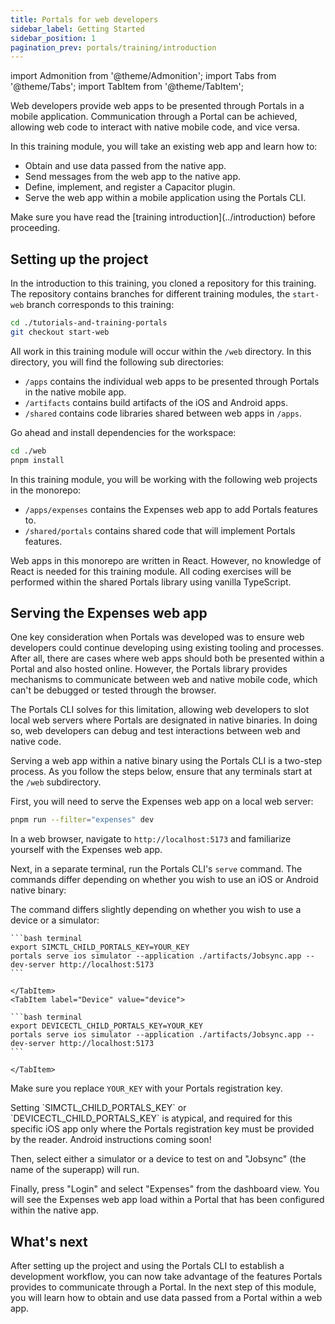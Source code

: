 ```yaml
---
title: Portals for web developers
sidebar_label: Getting Started
sidebar_position: 1
pagination_prev: portals/training/introduction
---
```


import Admonition from '@theme/Admonition';
import Tabs from '@theme/Tabs';
import TabItem from '@theme/TabItem';

Web developers provide web apps to be presented through Portals in a mobile application. Communication through a Portal can be achieved, allowing web code to interact with native mobile code, and vice versa.

In this training module, you will take an existing web app and learn how to:

- Obtain and use data passed from the native app.
- Send messages from the web app to the native app.
- Define, implement, and register a Capacitor plugin.
- Serve the web app within a mobile application using the Portals CLI. 

<Admonition type="note">
Make sure you have read the [training introduction](../introduction) before proceeding. 
</Admonition>

## Setting up the project

In the introduction to this training, you cloned a repository for this training. The repository contains branches for different training modules, the `start-web` branch corresponds to this training:

```bash terminal
cd ./tutorials-and-training-portals
git checkout start-web
```

All work in this training module will occur within the `/web` directory. In this directory, you will find the following sub directories:

- `/apps` contains the individual web apps to be presented through Portals in the native mobile app.
- `/artifacts` contains build artifacts of the iOS and Android apps.
- `/shared` contains code libraries shared between web apps in `/apps`.

Go ahead and install dependencies for the workspace:

```bash terminal
cd ./web
pnpm install
```

In this training module, you will be working with the following web projects in the monorepo:

- `/apps/expenses` contains the Expenses web app to add Portals features to.
- `/shared/portals` contains shared code that will implement Portals features.

<Admonition type="info">
Web apps in this monorepo are written in React. However, no knowledge of React is needed for this training module. All coding exercises will be performed within the shared Portals library using vanilla TypeScript. 
</Admonition>

## Serving the Expenses web app

One key consideration when Portals was developed was to ensure web developers could continue developing using existing tooling and processes. After all, there are cases where web apps should both be presented within a Portal and also hosted online. However, the Portals library provides mechanisms to communicate between web and native mobile code, which can't be debugged or tested through the browser. 

The Portals CLI solves for this limitation, allowing web developers to slot local web servers where Portals are designated in native binaries. In doing so, web developers can debug and test interactions between web and native code.

Serving a web app within a native binary using the Portals CLI is a two-step process. As you follow the steps below, ensure that any terminals start at the `/web` subdirectory.

First, you will need to serve the Expenses web app on a local web server:

```bash terminal
pnpm run --filter="expenses" dev
```

In a web browser, navigate to `http://localhost:5173` and familiarize yourself with the Expenses web app.

Next, in a separate terminal, run the Portals CLI's `serve` command. The commands differ depending on whether you wish to use an iOS or Android native binary:

<Tabs groupid="platforms">
  <TabItem label="iOS" value="ios" default>
    
  The command differs slightly depending on whether you wish to use a device or a simulator:

  <Tabs>
    <TabItem label="Simulator" value="sim" default>

    ```bash terminal
    export SIMCTL_CHILD_PORTALS_KEY=YOUR_KEY
    portals serve ios simulator --application ./artifacts/Jobsync.app --dev-server http://localhost:5173
    ```

    </TabItem>
    <TabItem label="Device" value="device">
    
    ```bash terminal
    export DEVICECTL_CHILD_PORTALS_KEY=YOUR_KEY
    portals serve ios simulator --application ./artifacts/Jobsync.app --dev-server http://localhost:5173
    ```

    </TabItem>
  </Tabs>

  Make sure you replace `YOUR_KEY` with your Portals registration key.

  <Admonition type="note">
  Setting `SIMCTL_CHILD_PORTALS_KEY` or `DEVICECTL_CHILD_PORTALS_KEY` is atypical, and required for this specific iOS app only where the Portals registration key must be provided by the reader. 
  </Admonition>

  </TabItem>
  <TabItem label="Android" value="android">
    <Admonition type="info">
      Android instructions coming soon!   
    </Admonition>
  </TabItem>
</Tabs>

Then, select either a simulator or a device to test on and "Jobsync" (the name of the superapp) will run.

Finally, press "Login" and select "Expenses" from the dashboard view. You will see the Expenses web app load within a Portal that has been configured within the native app.

## What's next

After setting up the project and using the Portals CLI to establish a development workflow, you can now take advantage of the features Portals provides to communicate through a Portal. In the next step of this module, you will learn how to obtain and use data passed from a Portal within a web app.